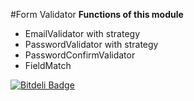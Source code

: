 #Form Validator
__Functions of this module__

* EmailValidator with strategy
* PasswordValidator with strategy
* PasswordConfirmValidator
* FieldMatch

[![Bitdeli Badge](https://d2weczhvl823v0.cloudfront.net/lightszentip/form-validator/trend.png)](https://bitdeli.com/free "Bitdeli Badge")

